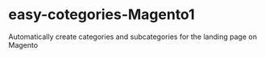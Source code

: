 # easy-cotegories-Magento1
Automatically create categories and subcategories for the landing page on Magento
